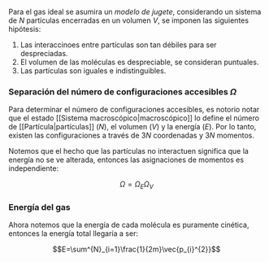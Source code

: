 
Para el gas ideal se asumira un *modelo de jugete*, considerando un sistema de $N$ partículas encerradas en un volumen $V$, se imponen las siguientes hipótesis: 

1. Las interaccinoes entre partículas son tan débiles para ser despreciadas. 
2. El volumen de las moléculas es despreciable, se consideran puntuales. 
3. Las partículas son iguales e indistinguibles. 

### Separación del número de configuraciones accesibles $\Omega$ 

Para determinar el número de configuraciones accesibles, es notorio notar que el estado [[Sistema macroscópico|macroscópico]] lo define el número de [[Partícula|partículas]] ($N$), el volumen ($V$) y la energía ($E$). Por lo tanto, existen las configuraciones a través de $3N$ coordenadas y $3N$ momentos.  

Notemos que el hecho que las partículas no interactuen significa que la energía no se ve alterada, entonces las asignaciones de momentos es independiente: 

$$\Omega=\Omega_E\Omega_V$$

### Energía del gas 

Ahora notemos que la energía de cada molécula es puramente cinética, entonces la energía total llegaría a ser: 

$$E=\sum^{N}_{i=1}\frac{1}{2m}\vec{p_{i}^{2}}$$

